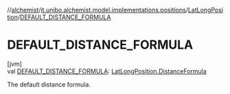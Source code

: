 //[alchemist](../../../index.md)/[it.unibo.alchemist.model.implementations.positions](../index.md)/[LatLongPosition](index.md)/[DEFAULT_DISTANCE_FORMULA](-d-e-f-a-u-l-t_-d-i-s-t-a-n-c-e_-f-o-r-m-u-l-a.md)

# DEFAULT_DISTANCE_FORMULA

[jvm]\
val [DEFAULT_DISTANCE_FORMULA](-d-e-f-a-u-l-t_-d-i-s-t-a-n-c-e_-f-o-r-m-u-l-a.md): [LatLongPosition.DistanceFormula](-distance-formula/index.md)

The default distance formula.

